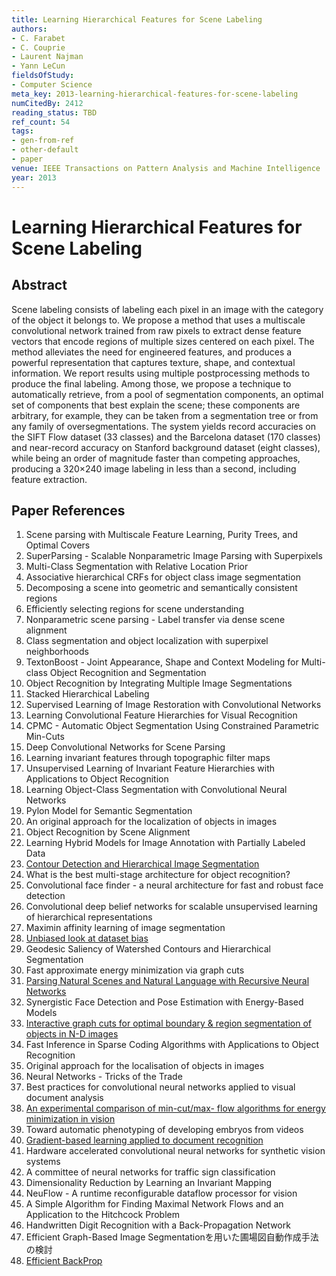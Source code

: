 ```yaml
---
title: Learning Hierarchical Features for Scene Labeling
authors:
- C. Farabet
- C. Couprie
- Laurent Najman
- Yann LeCun
fieldsOfStudy:
- Computer Science
meta_key: 2013-learning-hierarchical-features-for-scene-labeling
numCitedBy: 2412
reading_status: TBD
ref_count: 54
tags:
- gen-from-ref
- other-default
- paper
venue: IEEE Transactions on Pattern Analysis and Machine Intelligence
year: 2013
---
```


# Learning Hierarchical Features for Scene Labeling

## Abstract

Scene labeling consists of labeling each pixel in an image with the category of the object it belongs to. We propose a method that uses a multiscale convolutional network trained from raw pixels to extract dense feature vectors that encode regions of multiple sizes centered on each pixel. The method alleviates the need for engineered features, and produces a powerful representation that captures texture, shape, and contextual information. We report results using multiple postprocessing methods to produce the final labeling. Among those, we propose a technique to automatically retrieve, from a pool of segmentation components, an optimal set of components that best explain the scene; these components are arbitrary, for example, they can be taken from a segmentation tree or from any family of oversegmentations. The system yields record accuracies on the SIFT Flow dataset (33 classes) and the Barcelona dataset (170 classes) and near-record accuracy on Stanford background dataset (eight classes), while being an order of magnitude faster than competing approaches, producing a 320×240 image labeling in less than a second, including feature extraction.

## Paper References

1. Scene parsing with Multiscale Feature Learning, Purity Trees, and Optimal Covers
2. SuperParsing - Scalable Nonparametric Image Parsing with Superpixels
3. Multi-Class Segmentation with Relative Location Prior
4. Associative hierarchical CRFs for object class image segmentation
5. Decomposing a scene into geometric and semantically consistent regions
6. Efficiently selecting regions for scene understanding
7. Nonparametric scene parsing - Label transfer via dense scene alignment
8. Class segmentation and object localization with superpixel neighborhoods
9. TextonBoost - Joint Appearance, Shape and Context Modeling for Multi-class Object Recognition and Segmentation
10. Object Recognition by Integrating Multiple Image Segmentations
11. Stacked Hierarchical Labeling
12. Supervised Learning of Image Restoration with Convolutional Networks
13. Learning Convolutional Feature Hierarchies for Visual Recognition
14. CPMC - Automatic Object Segmentation Using Constrained Parametric Min-Cuts
15. Deep Convolutional Networks for Scene Parsing
16. Learning invariant features through topographic filter maps
17. Unsupervised Learning of Invariant Feature Hierarchies with Applications to Object Recognition
18. Learning Object-Class Segmentation with Convolutional Neural Networks
19. Pylon Model for Semantic Segmentation
20. An original approach for the localization of objects in images
21. Object Recognition by Scene Alignment
22. Learning Hybrid Models for Image Annotation with Partially Labeled Data
23. [Contour Detection and Hierarchical Image Segmentation](2011-contour-detection-and-hierarchical-image-segmentation)
24. What is the best multi-stage architecture for object recognition?
25. Convolutional face finder - a neural architecture for fast and robust face detection
26. Convolutional deep belief networks for scalable unsupervised learning of hierarchical representations
27. Maximin affinity learning of image segmentation
28. [Unbiased look at dataset bias](2011-unbiased-look-at-dataset-bias)
29. Geodesic Saliency of Watershed Contours and Hierarchical Segmentation
30. Fast approximate energy minimization via graph cuts
31. [Parsing Natural Scenes and Natural Language with Recursive Neural Networks](2011-parsing-natural-scenes-and-natural-language-with-recursive-neural-networks)
32. Synergistic Face Detection and Pose Estimation with Energy-Based Models
33. [Interactive graph cuts for optimal boundary & region segmentation of objects in N-D images](2001-interactive-graph-cuts-for-optimal-boundary-region-segmentation-of-objects-in-n-d-images)
34. Fast Inference in Sparse Coding Algorithms with Applications to Object Recognition
35. Original approach for the localisation of objects in images
36. Neural Networks - Tricks of the Trade
37. Best practices for convolutional neural networks applied to visual document analysis
38. [An experimental comparison of min-cut/max- flow algorithms for energy minimization in vision](2004-an-experimental-comparison-of-min-cut-max-flow-algorithms-for-energy-minimization-in-vision)
39. Toward automatic phenotyping of developing embryos from videos
40. [Gradient-based learning applied to document recognition](1998-lenet5.md)
41. Hardware accelerated convolutional neural networks for synthetic vision systems
42. A committee of neural networks for traffic sign classification
43. Dimensionality Reduction by Learning an Invariant Mapping
44. NeuFlow - A runtime reconfigurable dataflow processor for vision
45. A Simple Algorithm for Finding Maximal Network Flows and an Application to the Hitchcock Problem
46. Handwritten Digit Recognition with a Back-Propagation Network
47. Efficient Graph-Based Image Segmentationを用いた圃場図自動作成手法の検討
48. [Efficient BackProp](2012-efficient-backprop)
